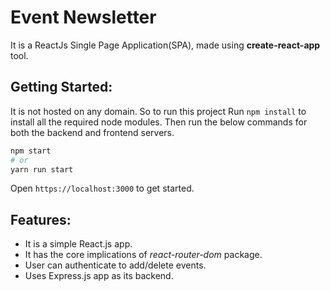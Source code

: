 # Event Newsletter

It is a ReactJs Single Page Application(SPA), made using **create-react-app** tool.

## Getting Started:

It is not hosted on any domain. So to run this project
Run `npm install` to install all the required node modules. Then run the below commands for both the backend and frontend servers.

```bash
npm start
# or
yarn run start
```

Open `https://localhost:3000` to get started.

## Features:

- It is a simple React.js app.
- It has the core implications of *react-router-dom* package.
- User can authenticate to add/delete events.
- Uses Express.js app as its backend.

